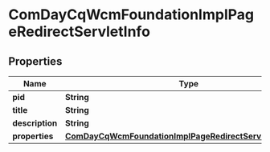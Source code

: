 

# ComDayCqWcmFoundationImplPageRedirectServletInfo

## Properties

Name | Type | Description | Notes
------------ | ------------- | ------------- | -------------
**pid** | **String** |  |  [optional]
**title** | **String** |  |  [optional]
**description** | **String** |  |  [optional]
**properties** | [**ComDayCqWcmFoundationImplPageRedirectServletProperties**](ComDayCqWcmFoundationImplPageRedirectServletProperties.md) |  |  [optional]



